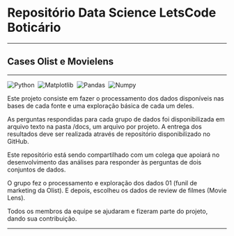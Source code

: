 
# Repositório Data Science LetsCode Boticário</span>
---

## Cases Olist e Movielens
___

![Python](https://img.shields.io/badge/Python-094782?style=for-the-badge&logo=python&logoColor=white)&nbsp;
![Matplotlib](https://img.shields.io/badge/Matplotlib-002050?style=for-the-badge&logo=matplotlib&logoColor=white)&nbsp;
![Pandas](https://img.shields.io/badge/Pandas-gray?style=for-the-badge&logo=pandas&logoColor=white)&nbsp;
![Numpy](https://img.shields.io/badge/Numpy-276DC3?style=for-the-badge&logo=numpy&logoColor=white)&nbsp;

<p>
Este projeto consiste em fazer o processamento dos dados disponíveis nas bases de cada fonte e uma exploração básica de 
cada um deles.</p>
<p>
As perguntas respondidas para cada grupo de dados foi disponibilizada em arquivo texto 
na pasta /docs, um arquivo por projeto. A entrega dos resultados deve ser realizada 
através de repositório disponibilizado no GitHub. </p>
<p>
Este repositório está sendo compartilhado com um colega que apoiará no desenvolvimento das análises
para responder às perguntas de dois conjuntos de dados. </p>
<p>
O grupo fez o processamento e exploração dos dados 01 (funil de marketing da Olist). E depois, escolheu os dados de 
review de filmes (Movie Lens).</p>
<p>
Todos os membros da equipe se ajudaram e fizeram parte do projeto, dando sua contribuição.
</p>

---

